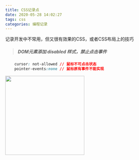 ```yaml
---
title: CSS记录点
date: 2020-05-28 14:02:27
tags: css
categories: 编程记录
---
```

记录开发中不常用，但又很有效果的CSS，或者CSS布局上的技巧

<!-- more -->

> #####  DOM元素添加 disabled 样式，禁止点击事件

```css
	cursor: not-allowed // 鼠标不可点击状态
	pointer-events:none // 鼠标原有事件不能实现
```

<img src="https://taoaiyi1108.oss-cn-beijing.aliyuncs.com/post/css/css-disabled.jpg" style="width: 250px;" />